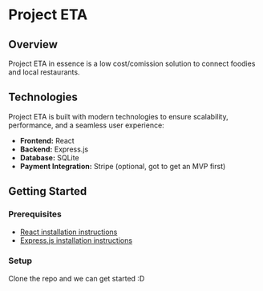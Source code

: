 # Project ETA

## Overview
Project ETA in essence is a low cost/comission solution to connect foodies and local restaurants.

## Technologies
Project ETA is built with modern technologies to ensure scalability, performance, and a seamless user experience:
- **Frontend:** React
- **Backend:** Express.js
- **Database:** SQLite
- **Payment Integration:** Stripe (optional, got to get an MVP first)

## Getting Started

### Prerequisites
- [React installation instructions](https://www.freecodecamp.org/news/how-to-install-react-a-step-by-step-guide/)
- [Express.js installation instructions](https://expressjs.com/en/starter/installing.html)

### Setup
Clone the repo and we can get started :D
